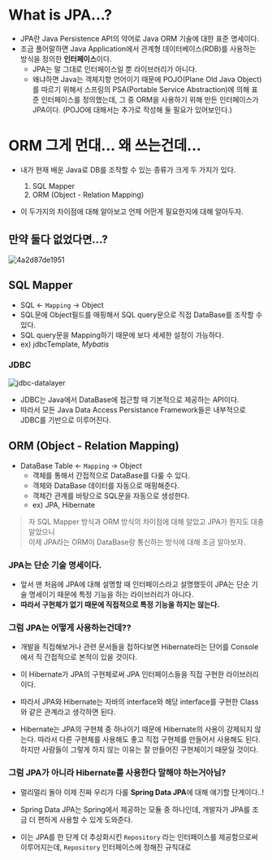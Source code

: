 # What is JPA...?

-   JPA란 Java Persistence API의 약어로 Java ORM 기술에 대한 표준 명세이다.
-   조금 풀어말하면 Java Application에서 관계형 데이터베이스(RDB)를 사용하는 방식을 정의한 **인터페이스**이다.
    -   JPA는 말 그대로 인터페이스일 뿐 라이브러리가 아니다.
    -   왜냐하면 Java는 객체지향 언어이기 때문에 POJO(Plane Old Java Object)를 따르기 위해서 스프링의 PSA(Portable Service Abstraction)에 의해 표준 인터페이스를 정의했는데, 그 중 ORM을 사용하기 위해 만든 인터페이스가 JPA이다. (POJO에 대해서는 추가로 작성해 둘 필요가 있어보인다.)

# ORM 그게 먼대... 왜 쓰는건데...

-   내가 현재 배운 Java로 DB를 조작할 수 있는 종류가 크게 두 가지가 있다.

    1. SQL Mapper
    2. ORM (Object - Relation Mapping)

-   이 두가지의 차이점에 대해 알아보고 언제 어떤게 필요한지에 대해 알아두자.

## 만약 둘다 없었다면...?

![4a2d87de1951](https://user-images.githubusercontent.com/89567475/200341516-7c375e3f-b83b-47d1-9646-c81e5da3fa2e.jpg)

## SQL Mapper

-   SQL <- `Mapping` -> Object
-   SQL문에 Object필드를 매핑해서 SQL query문으로 직접 DataBase를 조작할 수 있다.
-   SQL query문을 Mapping하기 때문에 보다 세세한 설정이 가능하다.
-   ex) jdbcTemplate, _Mybatis_

### JDBC

![jdbc-datalayer](https://user-images.githubusercontent.com/89567475/200344922-8f264b79-b72a-45ce-bfd0-0c6f1240382b.png)

-   JDBC는 Java에서 DataBase에 접근할 때 기본적으로 제공하는 API이다.
-   따라서 모든 Java Data Access Persistance Framework들은 내부적으로 JDBC를 기반으로 이루어진다.

## ORM (Object - Relation Mapping)

-   DataBase Table <- `Mapping` -> Object
    -   객체를 통해서 간접적으로 DataBase를 다룰 수 있다.
    -   객체와 DataBase 데이터를 자동으로 매핑해준다.
    -   객체간 관계를 바탕으로 SQL문을 자동으로 생성한다.
    -   ex) JPA, Hibernate

> 자 SQL Mapper 방식과 ORM 방식의 차이점에 대해 알았고 JPA가 뭔지도 대충 알았으니  
> 이제 JPA라는 ORM이 DataBase랑 통신하는 방식에 대해 조금 알아보자.

### JPA는 단순 기술 명세이다.

-   앞서 맨 처음에 JPA에 대해 설명할 때 인터페이스라고 설명했듯이 JPA는 단순 기술 명세이기 때문에 특정 기능을 하는 라이브러리가 아니다.
-   **따라서 구현체가 없기 때문에 직접적으로 특정 기능을 하지는 않는다.**

### 그럼 JPA는 어떻게 사용하는건데??

-   개발을 직접해보거나 관련 문서들을 접하다보면 Hibernate라는 단어를 Console에서 직 간접적으로 본적이 있을 것이다.

-   이 Hibernate가 JPA의 구현체로써 JPA 인터페이스들을 직접 구현한 라이브러리이다.

-   따라서 JPA와 Hibernate는 자바의 interface와 해당 interface를 구현한 Class와 같은 관계라고 생각하면 된다.

-   Hibernate는 JPA의 구현체 중 하나이기 때문에 Hibernate의 사용이 강제되지 않는다. 따라서 다른 구현체를 사용해도 좋고 직접 구현체를 만들어서 사용해도 된다. 하지만 사람들이 그렇게 하지 않는 이유는 잘 만들어진 구현체이기 때문일 것이다.

### 그럼 JPA가 아니라 Hibernate를 사용한다 말해야 하는거아님?

-   멀리멀리 돌아 이제 진짜 우리가 다룰 **Spring Data JPA**에 대해 얘기할 단계이다..!

-   Spring Data JPA는 Spring에서 제공하는 모듈 중 하나인데, 개발자가 JPA를 조금 더 편하게 사용할 수 있게 도와준다.
-   이는 JPA를 한 단계 더 추상화시킨 `Repository` 라는 인터페이스를 제공함으로써 이루어지는데,
    `Repository` 인터페이스에 정해진 규칙대로
